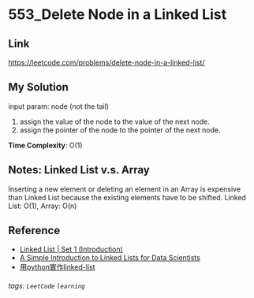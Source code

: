 # 553_Delete Node in a Linked List 
## Link
https://leetcode.com/problems/delete-node-in-a-linked-list/


## My Solution
input param: node (not the tail)
1. assign the value of the node to the value of the next node.
2. assign the pointer of the node to the pointer of the next node.

**Time Complexity**: O(1)

## Notes: Linked List v.s. Array
Inserting a new element or deleting an element in an Array is expensive than Linked List because the existing elements have to be shifted.
Linked List: O(1), Array: O(n)
 
## Reference
- [Linked List | Set 1 (Introduction)](https://www.geeksforgeeks.org/linked-list-set-1-introduction/)
- [A Simple Introduction to Linked Lists for Data Scientists](https://towardsdatascience.com/a-simple-introduction-of-linked-lists-for-data-scientists-a71f0eb31d87)
- [用python實作linked-list](https://medium.com/@tobby168/%E7%94%A8python%E5%AF%A6%E4%BD%9Clinked-list-524441133d4d)


###### tags: `LeetCode` `learning`
